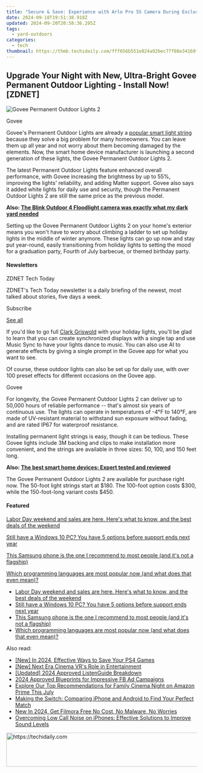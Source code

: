 ```yaml
---
title: "Secure & Save: Experience with Arlo Pro 5S Camera During Exclusive Sale - Full Review by ZDNet"
date: 2024-09-18T19:51:38.918Z
updated: 2024-09-20T20:58:36.295Z
tags:
  - yard-outdoors
categories:
  - tech
thumbnail: https://thmb.techidaily.com/fff656b551e024a92bec77f08e34169fdbb7972daf3e003aecf76e9fd40fed20.jpg
---
```


## Upgrade Your Night with New, Ultra-Bright Govee Permanent Outdoor Lighting - Install Now![ZDNET]

![Govee Permanent Outdoor Lights 2](https://www.zdnet.com/a/img/resize/fef09a07669b4416397ae9cb2a8a65ac965c2943/2024/08/23/cb422779-bdec-43bc-924c-085b9ad340b7/7.png?auto=webp&width=1280)

Govee

Govee's Permanent Outdoor Lights are already a [popular smart light string](https://buy.geni.us/Proxy.ashx?TSID=368250&GR%5FURL=https%3A%2F%2Fwww.amazon.com%2FGovee-Permanent-Waterproof-Lighting-Assistant%2Fdp%2FB0BCQ926C1%3Ftag%3Dzd-buy-button-20%26ascsubtag%3D%5F%5FCOM%5FCLICK%5FID%5F%5F%7C0732191c-49af-4b4a-b0cb-47f0325da749%7Cdtp&dtb=1) because they solve a big problem for many homeowners. You can leave them up all year and not worry about them becoming damaged by the elements. Now, the smart home device manufacturer is launching a second generation of these lights, the Govee Permanent Outdoor Lights 2.

The latest Permanent Outdoor Lights feature enhanced overall performance, with Govee increasing the brightness by up to 55%, improving the lights' reliability, and adding Matter support. Govee also says it added white lights for daily use and security, though the Permanent Outdoor Lights 2 are still the same price as the previous model.

**Also: [The Blink Outdoor 4 Floodlight camera was exactly what my dark yard needed](https://www.zdnet.com/home-and-office/smart-home/the-blink-outdoor-4-floodlight-camera-was-exactly-what-my-dark-yard-needed/)**

Setting up the Govee Permanent Outdoor Lights 2 on your home's exterior means you won't have to worry about climbing a ladder to set up holiday lights in the middle of winter anymore. These lights can go up now and stay put year-round, easily transitioning from holiday lights to setting the mood for a graduation party, Fourth of July barbecue, or themed birthday party.

#### Newsletters

ZDNET Tech Today

ZDNET's Tech Today newsletter is a daily briefing of the newest, most talked about stories, five days a week.

 Subscribe

[See all](https://www.zdnet.com/newsletters/)

If you'd like to go full [Clark Griswold](https://vacation.fandom.com/wiki/Clark%5FGriswold) with your holiday lights, you'll be glad to learn that you can create synchronized displays with a single tap and use Music Sync to have your lights dance to music. You can also use AI to generate effects by giving a single prompt in the Govee app for what you want to see. 

Of course, these outdoor lights can also be set up for daily use, with over 100 preset effects for different occasions on the Govee app. 

Govee

For longevity, the Govee Permanent Outdoor Lights 2 can deliver up to 50,000 hours of reliable performance -- that's almost six years of continuous use. The lights can operate in temperatures of -4°F to 140°F, are made of UV-resistant material to withstand sun exposure without fading, and are rated IP67 for waterproof resistance.

Installing permanent light strings is easy, though it can be tedious. These Govee lights include 3M backing and clips to make installation more convenient, and the strings are available in three sizes: 50, 100, and 150 feet long.

**Also: [The best smart home devices: Expert tested and reviewed](https://www.zdnet.com/home-and-office/smart-home/best-smart-home-device/)**

The Govee Permanent Outdoor Lights 2 are available for purchase right now. The 50-foot light strings start at $180\. The 100-foot option costs $300, while the 150-foot-long variant costs $450.

#### Featured

[Labor Day weekend and sales are here. Here's what to know, and the best deals of the weekend](https://www.zdnet.com/article/labor-day-deals-everything-to-know-09-02-2024/ "Labor Day weekend and sales are here. Here's what to know, and the best deals of the weekend")

[Still have a Windows 10 PC? You have 5 options before support ends next year](https://www.zdnet.com/article/still-have-a-windows-10-pc-you-have-5-options-before-support-ends-next-year/ "Still have a Windows 10 PC? You have 5 options before support ends next year")

[This Samsung phone is the one I recommend to most people (and it's not a flagship)](https://www.zdnet.com/article/this-samsung-phone-is-the-one-i-recommend-to-most-people-and-its-not-a-flagship/ "This Samsung phone is the one I recommend to most people (and it's not a flagship)")

[Which programming languages are most popular now (and what does that even mean)?](https://www.zdnet.com/article/the-most-popular-programming-languages-in-2024-and-what-that-even-means/ "Which programming languages are most popular now (and what does that even mean)?")

* [Labor Day weekend and sales are here. Here's what to know, and the best deals of the weekend](https://www.zdnet.com/article/labor-day-deals-everything-to-know-09-02-2024/ "Labor Day weekend and sales are here. Here's what to know, and the best deals of the weekend")
* [Still have a Windows 10 PC? You have 5 options before support ends next year](https://www.zdnet.com/article/still-have-a-windows-10-pc-you-have-5-options-before-support-ends-next-year/ "Still have a Windows 10 PC? You have 5 options before support ends next year")
* [This Samsung phone is the one I recommend to most people (and it's not a flagship)](https://www.zdnet.com/article/this-samsung-phone-is-the-one-i-recommend-to-most-people-and-its-not-a-flagship/ "This Samsung phone is the one I recommend to most people (and it's not a flagship)")
* [Which programming languages are most popular now (and what does that even mean)?](https://www.zdnet.com/article/the-most-popular-programming-languages-in-2024-and-what-that-even-means/ "Which programming languages are most popular now (and what does that even mean)?")

<ins class="adsbygoogle"
     style="display:block"
     data-ad-format="autorelaxed"
     data-ad-client="ca-pub-7571918770474297"
     data-ad-slot="1223367746"></ins>

<ins class="adsbygoogle"
     style="display:block"
     data-ad-client="ca-pub-7571918770474297"
     data-ad-slot="8358498916"
     data-ad-format="auto"
     data-full-width-responsive="true"></ins>

<span class="atpl-alsoreadstyle">Also read:</span>
<div><ul>
<li><a href="https://screen-capture.techidaily.com/new-in-2024-effective-ways-to-save-your-ps4-games/"><u>[New] In 2024, Effective Ways to Save Your PS4 Games</u></a></li>
<li><a href="https://article-tips.techidaily.com/new-next-era-cinema-vrs-role-in-entertainment/"><u>[New] Next Era Cinema VR's Role in Entertainment</u></a></li>
<li><a href="https://screen-capture.techidaily.com/updated-2024-approved-listenguide-breakdown/"><u>[Updated] 2024 Approved ListenGuide Breakdown</u></a></li>
<li><a href="https://facebook-clips.techidaily.com/2024-approved-blueprints-for-impressive-fb-ad-campaigns/"><u>2024 Approved Blueprints for Impressive FB Ad Campaigns</u></a></li>
<li><a href="https://tech-renaissance.techidaily.com/explore-our-top-recommendations-for-family-cinema-night-on-amazon-prime-this-july/"><u>Explore Our Top Recommendations for Family Cinema Night on Amazon Prime This July</u></a></li>
<li><a href="https://tech-renaissance.techidaily.com/making-the-switch-comparing-iphone-and-android-to-find-your-perfect-match/"><u>Making the Switch: Comparing iPhone and Android to Find Your Perfect Match</u></a></li>
<li><a href="https://ai-video-apps.techidaily.com/new-in-2024-get-filmora-free-no-cost-no-malware-no-worries/"><u>New In 2024, Get Filmora Free No Cost, No Malware, No Worries</u></a></li>
<li><a href="https://tech-renaissance.techidaily.com/overcoming-low-call-noise-on-iphones-effective-solutions-to-improve-sound-levels/"><u>Overcoming Low Call Noise on iPhones: Effective Solutions to Improve Sound Levels</u></a></li>
</ul></div>

<!-- affiliate ads begin -->
<a href="https://appsumo.8odi.net/c/5597632/2105867/7443" target="_top" id="2105867">
  <img src="//a.impactradius-go.com/display-ad/7443-2105867" border="0" alt="https://techidaily.com" width="728" height="90"/>
</a>
<img height="0" width="0" src="https://appsumo.8odi.net/i/5597632/2105867/7443" style="position:absolute;visibility:hidden;" border="0" />
<!-- affiliate ads end -->

